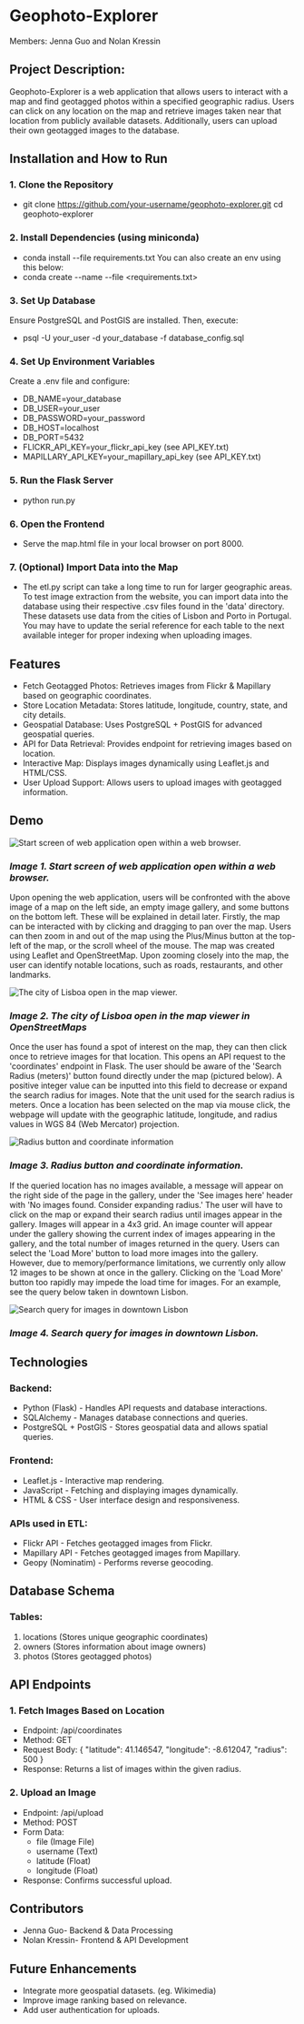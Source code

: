 # Geophoto-Explorer
Members:
Jenna Guo and Nolan Kressin

## Project Description:
Geophoto-Explorer is a web application that allows users to interact with a map and find geotagged photos within a specified geographic radius. Users can click on any location on the map and retrieve images taken near that location from publicly available datasets. Additionally, users can upload their own geotagged images to the database. 

## Installation and How to Run
### 1. Clone the Repository
- git clone https://github.com/your-username/geophoto-explorer.git cd geophoto-explorer
### 2. Install Dependencies (using miniconda)
- conda install --file requirements.txt 
You can also create an env using this below:
- conda create --name <env> --file <requirements.txt>
### 3. Set Up Database
Ensure PostgreSQL and PostGIS are installed. Then, execute: 
- psql -U your_user -d your_database -f database_config.sql
### 4. Set Up Environment Variables
Create a .env file and configure:
- DB_NAME=your_database
- DB_USER=your_user
- DB_PASSWORD=your_password
- DB_HOST=localhost
- DB_PORT=5432
- FLICKR_API_KEY=your_flickr_api_key (see API_KEY.txt)
- MAPILLARY_API_KEY=your_mapillary_api_key (see API_KEY.txt)
### 5. Run the Flask Server
- python run.py
### 6. Open the Frontend
- Serve the map.html file in your local browser on port 8000.
### 7. (Optional) Import Data into the Map
- The etl.py script can take a long time to run for larger geographic areas. To test image extraction from the website, you can import data into the database using their respective .csv files found in the 'data'
  directory. These datasets use data from the cities of Lisbon and Porto in Portugal. You may have to update the serial reference for each table to the next available integer for proper indexing when
  uploading images. 

## Features
- Fetch Geotagged Photos: Retrieves images from Flickr & Mapillary based on geographic coordinates.
- Store Location Metadata: Stores latitude, longitude, country, state, and city details.
- Geospatial Database: Uses PostgreSQL + PostGIS for advanced geospatial queries.
- API for Data Retrieval: Provides endpoint for retrieving images based on location.
- Interactive Map: Displays images dynamically using Leaflet.js and HTML/CSS.
- User Upload Support: Allows users to upload images with geotagged information. 

## Demo
![Start screen of web application open within a web browser.](https://github.com/user-attachments/assets/54803f1f-61df-41c4-929e-142f048bb9f2)
### _Image 1. Start screen of web application open within a web browser._

Upon opening the web application, users will be confronted with the above image of a map on the left side, an empty image gallery, and some buttons on the bottom left. These will be explained in detail later. 
Firstly, the map can be interacted with by clicking and dragging to pan over the map. Users can then zoom in and out of the map using the Plus/Minus button at the top-left of the map, or the scroll wheel of the
mouse. The map was created using Leaflet and OpenStreetMap. Upon zooming closely into the map, the user can identify notable locations, such as roads, restaurants, and other landmarks. 

![The city of Lisboa open in the map viewer.](https://github.com/user-attachments/assets/89451df1-8a8f-44b3-8c8f-1df93e306007)
### _Image 2. The city of Lisboa open in the map viewer in OpenStreetMaps_

Once the user has found a spot of interest on the map, they can then click once to retrieve images for that location. This opens an API request to the 'coordinates' endpoint in Flask. The user should be aware
of the 'Search Radius (meters)' button found directly under the map (pictured below). A positive integer value can be inputted into this field to decrease or expand the search radius for images. Note that the
unit used for the search radius is meters. Once a location has been selected on the map via mouse click, the webpage will update with the geographic latitude, longitude, and radius values in WGS 84 (Web Mercator) projection.

![Radius button and coordinate information](https://github.com/user-attachments/assets/d89c9d2e-9a3c-41c0-9dd0-aed3c008df1f)
### _Image 3. Radius button and coordinate information._

If the queried location has no images available, a message will appear on the right side of the page in the gallery, under the 'See images here' header with 'No images found. Consider expanding radius.' The 
user will have to click on the map or expand their search radius until images appear in the gallery. Images will appear in a 4x3 grid. An image counter will appear under the gallery showing the current index of images appearing in the gallery, and the total number of images returned in the query. Users can select the 'Load More' button to load more images into the gallery. However, due to memory/performance limitations, we currently only allow 12 images to be shown at once in the gallery. Clicking on the 'Load More' button too rapidly may impede the load time for images. For an example, see the query below taken in downtown Lisbon.

![Search query for images in downtown Lisbon](https://github.com/user-attachments/assets/64429bcf-8e1f-47ee-b4aa-67ecc2e9a841)
### _Image 4. Search query for images in downtown Lisbon._









## Technologies
### Backend:
- Python (Flask) - Handles API requests and database interactions.
- SQLAlchemy - Manages database connections and queries.
- PostgreSQL + PostGIS - Stores geospatial data and allows spatial queries.

### Frontend:
- Leaflet.js - Interactive map rendering.
- JavaScript - Fetching and displaying images dynamically.
- HTML & CSS - User interface design and responsiveness.

### APIs used in ETL:
- Flickr API - Fetches geotagged images from Flickr.
- Mapillary API - Fetches geotagged images from Mapillary.
- Geopy (Nominatim) - Performs reverse geocoding.

## Database Schema
### Tables:
1. locations (Stores unique geographic coordinates)
2. owners (Stores information about image owners)
3. photos (Stores geotagged photos)

## API Endpoints
### 1. Fetch Images Based on Location
- Endpoint: /api/coordinates
- Method: GET
- Request Body:
{
  "latitude": 41.146547,
  "longitude": -8.612047,
  "radius": 500
}
- Response: Returns a list of images within the given radius.
### 2. Upload an Image
- Endpoint: /api/upload
- Method: POST
- Form Data:
  - file (Image File)
  - username (Text)
  - latitude (Float)
  - longitude (Float)
- Response: Confirms successful upload.



## Contributors
- Jenna Guo- Backend & Data Processing
- Nolan Kressin- Frontend & API Development

## Future Enhancements
- Integrate more geospatial datasets. (eg. Wikimedia)
- Improve image ranking based on relevance.
- Add user authentication for uploads.
